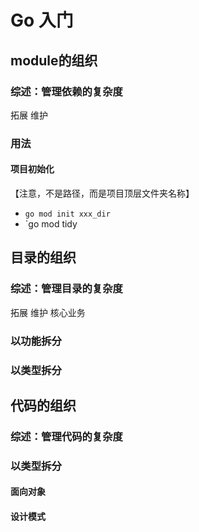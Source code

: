 # Go 入门

## module的组织

### 综述：管理依赖的复杂度

拓展
维护

### 用法

#### 项目初始化

【注意，不是路径，而是项目顶层文件夹名称】

- `go mod init xxx_dir`
- `go mod tidy




## 目录的组织

### 综述：管理目录的复杂度

拓展
维护
核心业务

### 以功能拆分

### 以类型拆分

## 代码的组织

### 综述：管理代码的复杂度


### 以类型拆分

#### 面向对象


#### 设计模式
